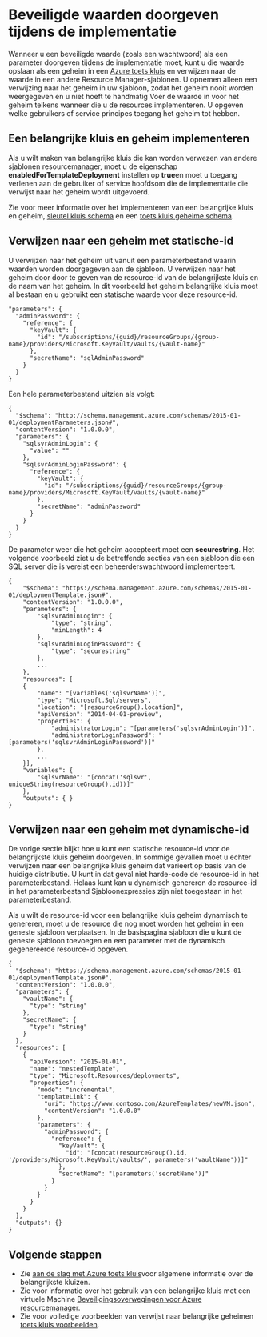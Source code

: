 <properties
   pageTitle="Toets kluis geheim met resourcemanager sjabloon | Microsoft Azure"
   description="Laat zien hoe een geheim uit een belangrijke kluis als parameter doorgeven tijdens de implementatie."
   services="azure-resource-manager,key-vault"
   documentationCenter="na"
   authors="tfitzmac"
   manager="timlt"
   editor="tysonn"/>

<tags
   ms.service="azure-resource-manager"
   ms.devlang="na"
   ms.topic="article"
   ms.tgt_pltfrm="na"
   ms.workload="na"
   ms.date="06/23/2016"
   ms.author="tomfitz"/>

# <a name="pass-secure-values-during-deployment"></a>Beveiligde waarden doorgeven tijdens de implementatie

Wanneer u een beveiligde waarde (zoals een wachtwoord) als een parameter doorgeven tijdens de implementatie moet, kunt u die waarde opslaan als een geheim in een [Azure toets kluis](./key-vault/key-vault-whatis.md) en verwijzen naar de waarde in een andere Resource Manager-sjablonen. U opnemen alleen een verwijzing naar het geheim in uw sjabloon, zodat het geheim nooit worden weergegeven en u niet hoeft te handmatig Voer de waarde in voor het geheim telkens wanneer die u de resources implementeren. U opgeven welke gebruikers of service principes toegang het geheim tot hebben.  

## <a name="deploy-a-key-vault-and-secret"></a>Een belangrijke kluis en geheim implementeren

Als u wilt maken van belangrijke kluis die kan worden verwezen van andere sjablonen resourcemanager, moet u de eigenschap **enabledForTemplateDeployment** instellen op **true**en moet u toegang verlenen aan de gebruiker of service hoofdsom die de implementatie die verwijst naar het geheim wordt uitgevoerd.

Zie voor meer informatie over het implementeren van een belangrijke kluis en geheim, [sleutel kluis schema](resource-manager-template-keyvault.md) en een [toets kluis geheime schema](resource-manager-template-keyvault-secret.md).

## <a name="reference-a-secret-with-static-id"></a>Verwijzen naar een geheim met statische-id

U verwijzen naar het geheim uit vanuit een parameterbestand waarin waarden worden doorgegeven aan de sjabloon. U verwijzen naar het geheim door door te geven van de resource-id van de belangrijkste kluis en de naam van het geheim. In dit voorbeeld het geheim belangrijke kluis moet al bestaan en u gebruikt een statische waarde voor deze resource-id.

    "parameters": {
      "adminPassword": {
        "reference": {
          "keyVault": {
            "id": "/subscriptions/{guid}/resourceGroups/{group-name}/providers/Microsoft.KeyVault/vaults/{vault-name}"
          }, 
          "secretName": "sqlAdminPassword" 
        } 
      }
    }

Een hele parameterbestand uitzien als volgt:

    {
      "$schema": "http://schema.management.azure.com/schemas/2015-01-01/deploymentParameters.json#",
      "contentVersion": "1.0.0.0",
      "parameters": {
        "sqlsvrAdminLogin": {
          "value": ""
        },
        "sqlsvrAdminLoginPassword": {
          "reference": {
            "keyVault": {
              "id": "/subscriptions/{guid}/resourceGroups/{group-name}/providers/Microsoft.KeyVault/vaults/{vault-name}"
            },
            "secretName": "adminPassword"
          }
        }
      }
    }

De parameter weer die het geheim accepteert moet een **securestring**. Het volgende voorbeeld ziet u de betreffende secties van een sjabloon die een SQL server die is vereist een beheerderswachtwoord implementeert.

    {
        "$schema": "https://schema.management.azure.com/schemas/2015-01-01/deploymentTemplate.json#",
        "contentVersion": "1.0.0.0",
        "parameters": {
            "sqlsvrAdminLogin": {
                "type": "string",
                "minLength": 4
            },
            "sqlsvrAdminLoginPassword": {
                "type": "securestring"
            },
            ...
        },
        "resources": [
        {
            "name": "[variables('sqlsvrName')]",
            "type": "Microsoft.Sql/servers",
            "location": "[resourceGroup().location]",
            "apiVersion": "2014-04-01-preview",
            "properties": {
                "administratorLogin": "[parameters('sqlsvrAdminLogin')]",
                "administratorLoginPassword": "[parameters('sqlsvrAdminLoginPassword')]"
            },
            ...
        }],
        "variables": {
            "sqlsvrName": "[concat('sqlsvr', uniqueString(resourceGroup().id))]"
        },
        "outputs": { }
    }

## <a name="reference-a-secret-with-dynamic-id"></a>Verwijzen naar een geheim met dynamische-id

De vorige sectie blijkt hoe u kunt een statische resource-id voor de belangrijkste kluis geheim doorgeven. In sommige gevallen moet u echter verwijzen naar een belangrijke kluis geheim dat varieert op basis van de huidige distributie. U kunt in dat geval niet harde-code de resource-id in het parameterbestand. Helaas kunt kan u dynamisch genereren de resource-id in het parameterbestand Sjabloonexpressies zijn niet toegestaan in het parameterbestand.

Als u wilt de resource-id voor een belangrijke kluis geheim dynamisch te genereren, moet u de resource die nog moet worden het geheim in een geneste sjabloon verplaatsen. In de basispagina sjabloon die u kunt de geneste sjabloon toevoegen en een parameter met de dynamisch gegenereerde resource-id opgeven.

    {
      "$schema": "https://schema.management.azure.com/schemas/2015-01-01/deploymentTemplate.json#",
      "contentVersion": "1.0.0.0",
      "parameters": {
        "vaultName": {
          "type": "string"
        },
        "secretName": {
          "type": "string"
        }
      },
      "resources": [
        {
          "apiVersion": "2015-01-01",
          "name": "nestedTemplate",
          "type": "Microsoft.Resources/deployments",
          "properties": {
            "mode": "incremental",
            "templateLink": {
              "uri": "https://www.contoso.com/AzureTemplates/newVM.json",
              "contentVersion": "1.0.0.0"
            },
            "parameters": {
              "adminPassword": {
                "reference": {
                  "keyVault": {
                    "id": "[concat(resourceGroup().id, '/providers/Microsoft.KeyVault/vaults/', parameters('vaultName'))]"
                  },
                  "secretName": "[parameters('secretName')]"
                }
              }
            }
          }
        }
      ],
      "outputs": {}
    }


## <a name="next-steps"></a>Volgende stappen

- Zie [aan de slag met Azure toets kluis](./key-vault/key-vault-get-started.md)voor algemene informatie over de belangrijkste kluizen.
- Zie voor informatie over het gebruik van een belangrijke kluis met een virtuele Machine [Beveiligingsoverwegingen voor Azure resourcemanager](best-practices-resource-manager-security.md).
- Zie voor volledige voorbeelden van verwijst naar belangrijke geheimen [toets kluis voorbeelden](https://github.com/rjmax/ArmExamples/tree/master/keyvaultexamples).

